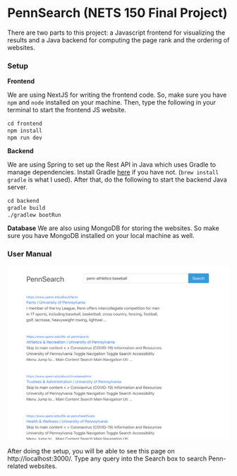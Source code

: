 # PennSearch (NETS 150 Final Project)

There are two parts to this project: a Javascript frontend for visualizing the results and a Java backend for computing the page rank and the ordering of websites.

### Setup
**Frontend**

We are using NextJS for writing the frontend code. So, make sure you have `npm` and `node` installed on your machine. Then, type the following in your terminal to start the frontend JS website.

```
cd frontend
npm install
npm run dev
```

**Backend**

We are using Spring to set up the Rest API in Java which uses Gradle to manage dependencies. Install Gradle [here](https://gradle.org/install/) if you have not. (`brew install gradle` is what I used). After that, do the following to start the backend Java server.

```
cd backend
gradle build
./gradlew bootRun
```

**Database**
We are also using MongoDB for storing the websites. So make sure you have MongoDB installed on your local machine as well.

### User Manual

![PennSearch frontend](https://github.com/mgarciaferreiro/PennSearch/blob/master/PennSearchScreenshot.png)

After doing the setup, you will be able to see this page on http://localhost:3000/. Type any query into the Search box to search Penn-related websites.
